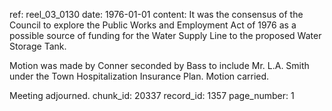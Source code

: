 ref: reel_03_0130
date: 1976-01-01
content: It was the consensus of the Council to explore the Public Works and Employment Act of 1976 as a possible source of funding for the Water Supply Line to the proposed Water Storage Tank.

Motion was made by Conner seconded by Bass to include Mr. L.A. Smith under the Town Hospitalization Insurance Plan. Motion carried.

Meeting adjourned.
chunk_id: 20337
record_id: 1357
page_number: 1

